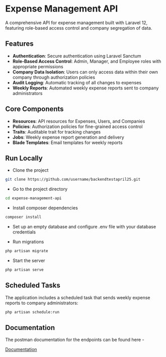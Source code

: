 # Expense Management API

A comprehensive API for expense management built with Laravel 12, featuring role-based access control and company segregation of data.

## Features

- **Authentication**: Secure authentication using Laravel Sanctum
- **Role-Based Access Control**: Admin, Manager, and Employee roles with appropriate permissions
- **Company Data Isolation**: Users can only access data within their own company through authorization policies
- **Audit Logging**: Automatic tracking of all changes to expenses
- **Weekly Reports**: Automated weekly expense reports sent to company administrators

## Core Components

- **Resources**: API resources for Expenses, Users, and Companies
- **Policies**: Authorization policies for fine-grained access control
- **Traits**: Auditable trait for tracking changes
- **Jobs**: Weekly expense report generation and delivery
- **Blade Templates**: Email templates for weekly reports

## Run Locally

- Clone the project

```bash
git clone https://github.com/username/backendtestapril25.git
```

- Go to the project directory

```bash
cd expense-management-api
```

- Install composer dependencies

```bash
composer install
```

- Set up an empty database and configure .env file with your database credentials

- Run migrations

```bash
php artisan migrate
```

- Start the server

```bash
php artisan serve
```

## Scheduled Tasks

The application includes a scheduled task that sends weekly expense reports to company administrators:

```bash
php artisan schedule:run
```

## Documentation
The postman documentation for the endpoints can be found here -

[Documentation](https://documenter.getpostman.com/view/18515005/2sB2cd3dR6)

